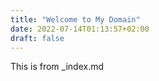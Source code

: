 ```yaml
---
title: "Welcome to My Domain"
date: 2022-07-14T01:13:57+02:00
draft: false
---
```


This is from _index.md